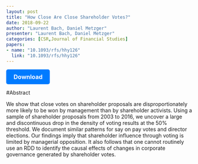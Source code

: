 ```yaml
---
layout: post
title: "How Close Are Close Shareholder Votes?"
date: 2018-09-22
author: "Laurent Bach, Daniel Metzger"
presenter: "Laurent Bach, Daniel Metzger"
categories: [CSR,Journal of Financial Studies]
papers:
- name: "10.1093/rfs/hhy126"
  link: "10.1093/rfs/hhy126"
---
```


<p>
  <a href='https://sci.bban.top/pdf/10.1093/rfs%252Fhhy126.pdf' class='button'>
    Download
  </a>
</p>

<style>
  .button {
    display: inline-block;
    padding: 10px 20px;
    background-color: #007bff;
    color: #fff;
    text-decoration: none;
    border-radius: 5px;
    font-size: 16px;
    font-weight: bold;
  }
</style>

#Abstract
<p>We show that close votes on shareholder proposals are disproportionately more likely to be won by management than by shareholder activists. Using a sample of shareholder proposals from 2003 to 2016, we uncover a large and discontinuous drop in the density of voting results at the 50% threshold. We document similar patterns for say on pay votes and director elections. Our findings imply that shareholder influence through voting is limited by managerial opposition. It also follows that one cannot routinely use an RDD to identify the causal effects of changes in corporate governance generated by shareholder votes.</p>
